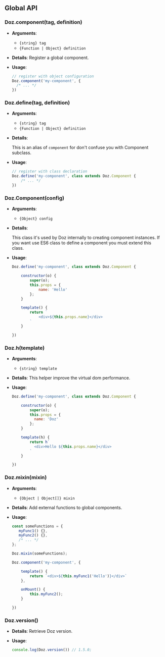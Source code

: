 ## Global API

### Doz.component(tag, definition)

- **Arguments**:
    - `{string} tag`
    - `{Function | Object} definition`

- **Details**: Register a global component.

- **Usage**:

  ``` js
  // register with object configuration
  Doz.component('my-component', {
    /* ... */
  })
  ```

### Doz.define(tag, definition)

- **Arguments**:
    - `{string} tag`
    - `{Function | Object} definition`

- **Details**:

    This is an alias of `component` for don't confuse you with Component subclass.

- **Usage**:

    ``` js
    // register with class declaration
    Doz.define('my-component', class extends Doz.Component {
        /* ... */
    })
    ```

### Doz.Component(config)

- **Arguments**:
    - `{Object} config`

- **Details**:

    This class it's used by Doz internally to creating component instances.
    If you want use ES6 class to define a component you must extend this class.

- **Usage**:

    ``` js
    Doz.define('my-component', class extends Doz.Component {

        constructor(o) {
            super(o);
            this.props = {
                name: 'Hello'
            };
        }

        template() {
            return `
                <div>${this.props.name}</div>
            `
        }

    })
    ```

### Doz.h(template)

- **Arguments**:
    - `{string} template`

- **Details**: This helper improve the virtual dom performance.

- **Usage**:

    ``` js
    Doz.define('my-component', class extends Doz.Component {

        constructor(o) {
            super(o);
            this.props = {
              name: 'Doz'
            };
        }

        template(h) {
            return h`
              <div>Hello ${this.props.name}</div>
            `
        }

    })
    ```

### Doz.mixin(mixin)

- **Arguments**:
    - `{Object | Object[]} mixin`

- **Details**: Add external functions to global components.

- **Usage**:

    ``` js
    const someFunctions = {
       myFunc1() {},
       myFunc2() {},
       /* ... */
    };

    Doz.mixin(someFunctions);

    Doz.component('my-component', {

        template() {
            return `<div>${this.myFunc1('Hello')}</div>`
        },

        onMount() {
            this.myFunc2();
        }

    })
    ```

### Doz.version()

- **Details**: Retrieve Doz version.

- **Usage**:

    ``` js
    console.log(Doz.version()) // 1.5.0;
    ```
